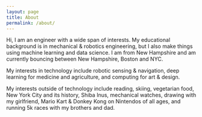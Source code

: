 ```yaml
---
layout: page
title: About
permalink: /about/
---
```


Hi, I am an engineer with a wide span of interests. My educational background is in mechanical & robotics engineering, but I also make things using machine learning and data science. I am from New Hampshire and am currently bouncing between New Hampshire, Boston and NYC.

My interests in technology include robotic sensing & navigation, deep learning for medicine and agriculture, and computing for art & design.

My interests outside of technology include reading, skiing, vegetarian food, New York City and its history, Shiba Inus, mechanical watches, drawing with my girlfriend, Mario Kart & Donkey Kong on Nintendos of all ages, and running 5k races with my brothers and dad.
